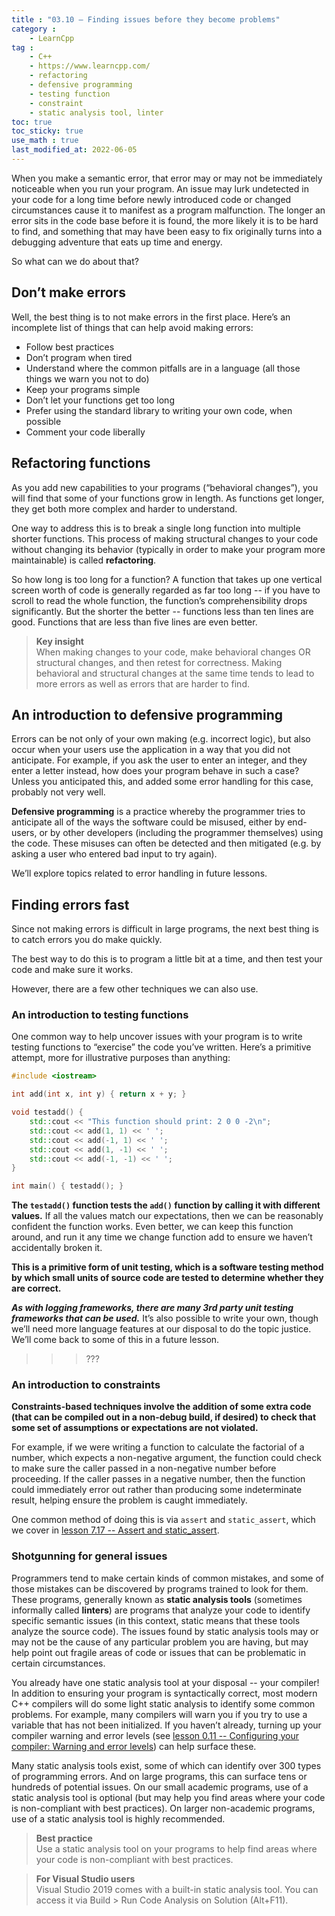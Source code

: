 ```yaml
---
title : "03.10 — Finding issues before they become problems"
category :
    - LearnCpp
tag : 
    - C++
    - https://www.learncpp.com/
	- refactoring
	- defensive programming
	- testing function
	- constraint
	- static analysis tool, linter
toc: true
toc_sticky: true
use_math : true
last_modified_at: 2022-06-05
---
```



When you make a semantic error, that error may or may not be immediately noticeable when you run your program. An issue may lurk undetected in your code for a long time before newly introduced code or changed circumstances cause it to manifest as a program malfunction. The longer an error sits in the code base before it is found, the more likely it is to be hard to find, and something that may have been easy to fix originally turns into a debugging adventure that eats up time and energy.

So what can we do about that?

## Don’t make errors

Well, the best thing is to not make errors in the first place. Here’s an incomplete list of things that can help avoid making errors:

- Follow best practices
- Don’t program when tired
- Understand where the common pitfalls are in a language (all those things we warn you not to do)
- Keep your programs simple
- Don’t let your functions get too long
- Prefer using the standard library to writing your own code, when possible
- Comment your code liberally


## Refactoring functions

As you add new capabilities to your programs (“behavioral changes”), you will find that some of your functions grow in length. As functions get longer, they get both more complex and harder to understand.

One way to address this is to break a single long function into multiple shorter functions. This process of making structural changes to your code without changing its behavior (typically in order to make your program more maintainable) is called **refactoring**.

So how long is too long for a function? A function that takes up one vertical screen worth of code is generally regarded as far too long -- if you have to scroll to read the whole function, the function’s comprehensibility drops significantly. But the shorter the better -- functions less than ten lines are good. Functions that are less than five lines are even better.

>**Key insight**  
When making changes to your code, make behavioral changes OR structural changes, and then retest for correctness. Making behavioral and structural changes at the same time tends to lead to more errors as well as errors that are harder to find.


## An introduction to defensive programming

Errors can be not only of your own making (e.g. incorrect logic), but also occur when your users use the application in a way that you did not anticipate. For example, if you ask the user to enter an integer, and they enter a letter instead, how does your program behave in such a case? Unless you anticipated this, and added some error handling for this case, probably not very well.

**Defensive programming** is a practice whereby the programmer tries to anticipate all of the ways the software could be misused, either by end-users, or by other developers (including the programmer themselves) using the code. These misuses can often be detected and then mitigated (e.g. by asking a user who entered bad input to try again).

We’ll explore topics related to error handling in future lessons.

## Finding errors fast

Since not making errors is difficult in large programs, the next best thing is to catch errors you do make quickly.

The best way to do this is to program a little bit at a time, and then test your code and make sure it works.

However, there are a few other techniques we can also use.

### An introduction to testing functions

One common way to help uncover issues with your program is to write testing functions to “exercise” the code you’ve written. Here’s a primitive attempt, more for illustrative purposes than anything:

```c++
#include <iostream>

int add(int x, int y) { return x + y; }

void testadd() {
	std::cout << "This function should print: 2 0 0 -2\n";
	std::cout << add(1, 1) << ' ';
	std::cout << add(-1, 1) << ' ';
	std::cout << add(1, -1) << ' ';
	std::cout << add(-1, -1) << ' ';
}

int main() { testadd(); }
```

**The `testadd()` function tests the `add()` function by calling it with different values.** If all the values match our expectations, then we can be reasonably confident the function works. Even better, we can keep this function around, and run it any time we change function add to ensure we haven’t accidentally broken it.

**This is a primitive form of unit testing, which is a software testing method by which small units of source code are tested to determine whether they are correct.**

***As with logging frameworks, there are many 3rd party unit testing frameworks that can be used.*** It’s also possible to write your own, though we’ll need more language features at our disposal to do the topic justice. We’ll come back to some of this in a future lesson.

>>> ???


### An introduction to constraints

**Constraints-based techniques involve the addition of some extra code (that can be compiled out in a non-debug build, if desired) to check that some set of assumptions or expectations are not violated.**

For example, if we were writing a function to calculate the factorial of a number, which expects a non-negative argument, the function could check to make sure the caller passed in a non-negative number before proceeding. If the caller passes in a negative number, then the function could immediately error out rather than producing some indeterminate result, helping ensure the problem is caught immediately.

One common method of doing this is via `assert` and `static_assert`, which we cover in [lesson 7.17 -- Assert and static_assert](https://www.learncpp.com/cpp-tutorial/assert-and-static_assert/).


### Shotgunning for general issues

Programmers tend to make certain kinds of common mistakes, and some of those mistakes can be discovered by programs trained to look for them. These programs, generally known as **static analysis tools** (sometimes informally called **linters**) are programs that analyze your code to identify specific semantic issues (in this context, static means that these tools analyze the source code). The issues found by static analysis tools may or may not be the cause of any particular problem you are having, but may help point out fragile areas of code or issues that can be problematic in certain circumstances.

You already have one static analysis tool at your disposal -- your compiler! In addition to ensuring your program is syntactically correct, most modern C++ compilers will do some light static analysis to identify some common problems. For example, many compilers will warn you if you try to use a variable that has not been initialized. If you haven’t already, turning up your compiler warning and error levels (see [lesson 0.11 -- Configuring your compiler: Warning and error levels](https://www.learncpp.com/cpp-tutorial/configuring-your-compiler-warning-and-error-levels/)) can help surface these.

Many static analysis tools exist, some of which can identify over 300 types of programming errors. And on large programs, this can surface tens or hundreds of potential issues. On our small academic programs, use of a static analysis tool is optional (but may help you find areas where your code is non-compliant with best practices). On larger non-academic programs, use of a static analysis tool is highly recommended.

>**Best practice**  
Use a static analysis tool on your programs to help find areas where your code is non-compliant with best practices.

>**For Visual Studio users**  
Visual Studio 2019 comes with a built-in static analysis tool. You can access it via Build > Run Code Analysis on Solution (Alt+F11).


